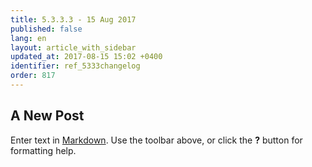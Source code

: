 ```yaml
---
title: 5.3.3.3 - 15 Aug 2017
published: false
lang: en
layout: article_with_sidebar
updated_at: 2017-08-15 15:02 +0400
identifier: ref_5333changelog
order: 817
---
```


## A New Post

Enter text in [Markdown](http://daringfireball.net/projects/markdown/). Use the toolbar above, or click the **?** button for formatting help.

